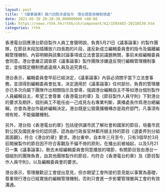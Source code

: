 ```yaml
---
layout: post
title: "《議事論事》插六四跑涉違指令　港台調查按機制懲處"
date: 2021-05-30 20:20:30.000000000 +08:00
link: https://news.rthk.hk/rthk/ch/component/k2/1593403-20210530.htm
categories: rthk
---
```


香港電台回應港台節目製作人員工會聲明說，負責5月21日《議事論事》的製作團隊，在節目末段加插播放六四長跑的片段，違反新成立編輯委員會的指令及偏離編輯管理機制，內容明顯與該集討論事項或立法會當前議題無關，事前未經編輯委員會同意。港台會嚴正調查原《議事論事》製作團隊涉嫌違反現行編輯管理機制事宜，並按既定機制懲處違規人員及追究責任。

港台表示，編輯委員會早前已經決定，《議事論事》內容必須關乎當下立法會事務，並須得到編輯委員會批准，決定適用於《議事論事》任何部份，負責的管理層亦已多次向屬下團隊作出相關指示及督導，強調港台編輯自主不等如港台個別製作人員編輯自主，希望工會尊重《香港電台約章》及《節目製作人員守則》下對港台的要求及期許，個別員工不能任由一己成見左右專業判斷，廣播處長作爲港台總編輯，亦會為港台作最終編輯決定。港台既是公營廣播機構亦是政府部門，凡事須有規有矩，不能偏離機制。

另外，港台指《香港電台約章》包括提供讓市民了解社會和國家的節目，培養市民對公民及國民身份的認同感，認為由行政長官林鄭月娥主持的節目《選委界別分組面面觀》，符合《港台約章》要求。港台重申，自本年三月至今，只有3個早於3月前開展製作的節目因不符合客觀及不偏不倚的原則，在播出前被袖起，以及5月21日一集《議事論事》，刪去未經編輯委員會同意播放的環節，有關節目皆由港台一個組別的團隊負責，由其他團隊製作的節目，均符合《香港電台約章》及《節目製作人員守則》，以及編輯委員會的要求。

港台表示，管理層歡迎工會提出意見，但亦期望工會所提的意見能以事實為基礎，尊重現行港台已經實施的編輯管理機制，否則只會進一步影響管理層與工會的有效溝通。
